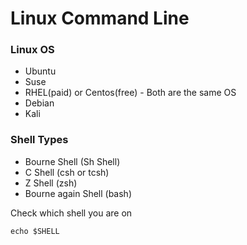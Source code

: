# Linux Command Line

### Linux OS
- Ubuntu
- Suse
- RHEL(paid) or Centos(free) - Both are the same OS
- Debian
- Kali


### Shell Types
- Bourne Shell (Sh Shell)
- C Shell (csh or tcsh)
- Z Shell (zsh)
- Bourne again Shell (bash)

Check which shell you are on
```
echo $SHELL
```
